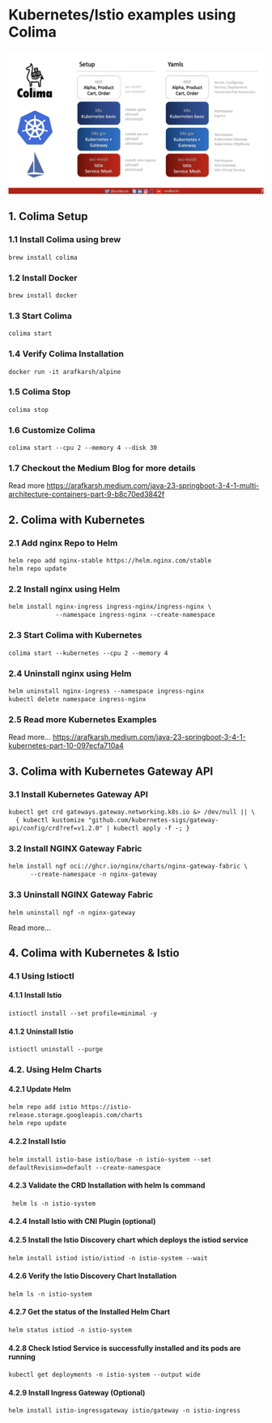 # Kubernetes/Istio examples using Colima

![Setup](https://raw.githubusercontent.com/arafkarsh/k8s-quickstart/main/diagrams/Colima-K8s-Istio.jpg)


## 1. Colima Setup

### 1.1 Install Colima using brew
```
brew install colima
```

### 1.2 Install Docker
```
brew install docker
```

### 1.3 Start Colima
```
colima start
```

### 1.4 Verify Colima Installation
```
docker run -it arafkarsh/alpine
```

### 1.5 Colima Stop
```
colima stop
```

### 1.6 Customize Colima 
```
colima start --cpu 2 --memory 4 --disk 30
```

### 1.7 Checkout the Medium Blog for more details

Read more https://arafkarsh.medium.com/java-23-springboot-3-4-1-multi-architecture-containers-part-9-b8c70ed3842f


## 2. Colima with Kubernetes

### 2.1 Add nginx Repo to Helm

```
helm repo add nginx-stable https://helm.nginx.com/stable
helm repo update
```


### 2.2 Install nginx using Helm
```
helm install nginx-ingress ingress-nginx/ingress-nginx \ 
             --namespace ingress-nginx --create-namespace
```


### 2.3 Start Colima with Kubernetes
```
colima start --kubernetes --cpu 2 --memory 4 
```

### 2.4 Uninstall nginx using Helm
```
helm uninstall nginx-ingress --namespace ingress-nginx
kubectl delete namespace ingress-nginx
```

### 2.5 Read more Kubernetes Examples

Read more... https://arafkarsh.medium.com/java-23-springboot-3-4-1-kubernetes-part-10-097ecfa710a4


## 3. Colima with Kubernetes Gateway API

### 3.1 Install Kubernetes Gateway API
```
kubectl get crd gateways.gateway.networking.k8s.io &> /dev/null || \
  { kubectl kustomize "github.com/kubernetes-sigs/gateway-api/config/crd?ref=v1.2.0" | kubectl apply -f -; }
```

### 3.2 Install NGINX Gateway Fabric
```
helm install ngf oci://ghcr.io/nginx/charts/nginx-gateway-fabric \
      --create-namespace -n nginx-gateway
```

### 3.3 Uninstall NGINX Gateway Fabric
```
helm uninstall ngf -n nginx-gateway
```

Read more... 

## 4. Colima with Kubernetes & Istio

### 4.1 Using Istioctl

#### 4.1.1 Install Istio
```
istioctl install --set profile=minimal -y
```

#### 4.1.2 Uninstall Istio
```
istioctl uninstall --purge
```

### 4.2. Using Helm Charts


#### 4.2.1 Update Helm
```
helm repo add istio https://istio-release.storage.googleapis.com/charts
helm repo update

```

#### 4.2.2 Install Istio
```
helm install istio-base istio/base -n istio-system --set defaultRevision=default --create-namespace
```

#### 4.2.3 Validate the CRD Installation with helm ls command
```
 helm ls -n istio-system
```

#### 4.2.4 Install Istio with CNI Plugin (optional)

#### 4.2.5 Install the Istio Discovery chart which deploys the istiod service
```
helm install istiod istio/istiod -n istio-system --wait
```

#### 4.2.6 Verify the Istio Discovery Chart Installation
```
helm ls -n istio-system
```

#### 4.2.7 Get the status of the Installed Helm Chart
```
helm status istiod -n istio-system
```

#### 4.2.8 Check Istiod Service is successfully installed and its pods are running
```
kubectl get deployments -n istio-system --output wide
```

#### 4.2.9 Install Ingress Gateway (Optional)
```
helm install istio-ingressgateway istio/gateway -n istio-ingress
```

